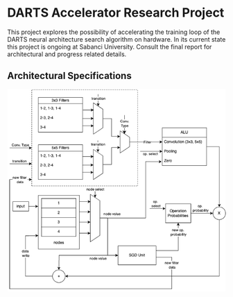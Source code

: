 # DARTS Accelerator Research Project
This project explores the possibility of accelerating the training loop of the DARTS neural architecture search algorithm on hardware.
In its current state this project is ongoing at Sabanci University.
Consult the final report for architectural and progress related details.

## Architectural Specifications
![specs](unit-specs.png "High level architectural specification")
